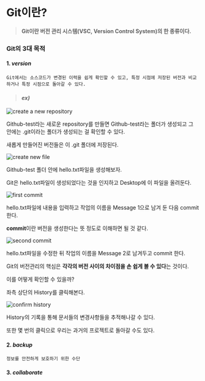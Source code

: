 # Git이란?

>#### **Git**이란 버전 관리 시스템(VSC, Version Control System)의 한 종류이다. 


### Git의 3대 목적

#### 1. *version*
```
Git에서는 소스코드가 변경된 이력을 쉽게 확인할 수 있고, 특정 시점에 저장된 버전과 비교하거나 특정 시점으로 돌아갈 수 있다.
```
> #### *ex)*

![create a new repository](https://user-images.githubusercontent.com/87311912/125887104-005002b5-ee28-4156-9259-7c72c888271c.jpg)
 
 Github-test라는 새로운 repository를 만들면 Github-test라는 폴더가 생성되고 그 안에는 .git이라는 폴더가 생성되는 걸 확인할 수 있다.
 
 새롭게 만들어진 버전들은 이 .git 폴더에 저장된다. 
 
 
![create new file](https://user-images.githubusercontent.com/87311912/125887163-27f1af1f-57f8-4c26-bba1-76dcbcc99b9d.jpg)
  
  Github-test 폴더 안에 hello.txt파일을 생성해보자. 
  
  Git은 hello.txt파일이 생성되었다는 것을 인지하고 Desktop에 이 파일을 올려둔다. 
 
 
![first commit](https://user-images.githubusercontent.com/87311912/125887211-62d97103-8ba1-4a2f-9f5b-476493dfc227.jpg) 
 
 hello.txt파일에 내용을 입력하고 작업의 이름을 Message 1으로 남겨 둔 다음 commit 한다. 
 
 **commit**이란 버전을 생성한다는 뜻 정도로 이해하면 될 것 같다. 
 
 
![second commit](https://user-images.githubusercontent.com/87311912/125890360-2997a64f-9bd3-4d3f-b0c5-e9f1c807cedc.jpg)

hello.txt파일을 수정한 뒤 작업의 이름을 Message 2로 남겨두고 commit 한다.

Git의 버전관리의 핵심은 **각각의 버전 사이의 차이점을 손 쉽게 볼 수 있다**는 것이다.

이를 어떻게 확인할 수 있을까?

좌측 상단의 History를 클릭해본다. 

![confirm history](https://user-images.githubusercontent.com/87311912/125890401-589c7d20-907e-4fcb-a9f7-834f53cb2667.jpg)

History의 기록을 통해 문서들의 변경사항들을 추적해나갈 수 있다.

또한 몇 번의 클릭으로 우리는 과거의 프로젝트로 돌아갈 수도 있다. 








#### 2. *backup*
```
정보를 안전하게 보호하기 위한 수단 
```



#### 3. *collaborate*

